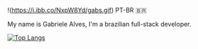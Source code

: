 !(https://i.ibb.co/NxpW8Yd/gabs.gif)
PT-BR :brazil:

My name is Gabriele Alves, I'm a brazilian full-stack developer.  

[![Top Langs](https://github-readme-stats.vercel.app/api/top-langs/?username=gabrielebonfim&layout=compact)](https://github.com/anuraghazra/github-readme-stats)
